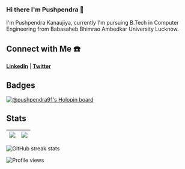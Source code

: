 ### Hi there I'm Pushpendra 👋
 I'm Pushpendra Kanaujiya, currently I'm pursuing B.Tech in Computer Engineering from Babasaheb Bhimrao Ambedkar University Lucknow.

## Connect with Me ☎️

[**LinkedIn**](https://www.linkedin.com/in/pushpendra91/) | [**Twitter**](https://twitter.com/Pushpendraa_pr)

## Badges
[![@pushpendra91's Holopin board](https://holopin.io/api/user/board?user=pushpendra91)](https://holopin.io/@pushpendra91)

## Stats

|<img align="center" src="https://github-readme-stats.vercel.app/api?username=pushpendra-91&show_icons=true&include_all_commits=true&theme=buefy&hide_border=true"/>|<img align="center" src="https://github-readme-stats.vercel.app/api/top-langs/?username=pushpendra-91&layout=compact&theme=buefy&hide_border=true" />|
| ------------- | ------------- |

![GitHub streak stats](https://github-readme-streak-stats.herokuapp.com/?user=pushpendra-91)

<!-- [![Activity graph](https://github-readme-activity-graph.cyclic.app/graph?username=pushpendra-91&theme=dracula)](https://github.com/pushpendra-91/github-readme-activity-graph) -->

<!-- [![Activity graph](https://activity-graph.herokuapp.com/graph?username=pushpendra-91&theme=dracula)](https://github.com/pushpendra-91/github-readme-activity-graph) -->

![Profile views](https://gpvc.arturio.dev/pushpendra-91)  
<!--
![Activity Stats](https://github-readme-stats.vercel.app/api?username=pushpendra-91&show_icons=true&theme=dark)
[![Languages Used](https://github-readme-stats.vercel.app/api/top-langs/?username=pushpendra-91&layout=compact&theme=dark)](https://github.com/pushpendra-91/github-readme-stats)
**pushpendra-91/pushpendra-91** is a ✨ _special_ ✨ repository because its `README.md` (this file) appears on your GitHub profile.

Here are some ideas to get you started:

- 🔭 I’m currently working on ...
- 🌱 I’m currently learning ...
- 👯 I’m looking to collaborate on ...
- 🤔 I’m looking for help with ...
- 💬 Ask me about ...
- 📫 How to reach me: ...
- 😄 Pronouns: ...
- ⚡ Fun fact: ...
-->
